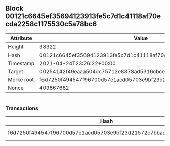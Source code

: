## Block 00121c6645ef35694123913fe5c7d1c41118af70ecda2258c1175530c5a78bc6

Attribute | Value
--- | ---
Height | 38322
Hash | 00121c6645ef35694123913fe5c7d1c41118af70ecda2258c1175530c5a78bc6
Timestamp | 2021-04-24T23:26:22+00:00
Target | 00254142f49eaaa504dc75712e8378ad5316cbcead634704b3734b6271167cc4
Merke root | f6d7250f494547f96700d57e1acd05703e9bf23d21572c7bbade3422dd31bfac
Nonce | 409867662

```

```

### Transactions

Hash | Amount
--- | ---
[f6d7250f494547f96700d57e1acd05703e9bf23d21572c7bbade3422dd31bfac](f6d7250f494547f96700d57e1acd05703e9bf23d21572c7bbade3422dd31bfac.md) | 10.00000000 SKEPTI 
